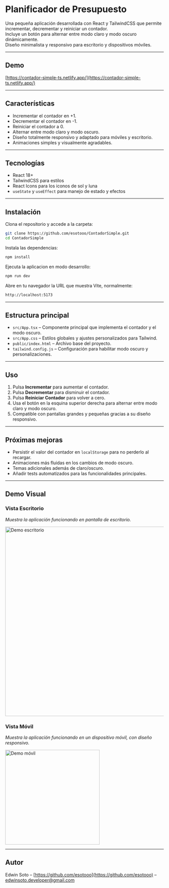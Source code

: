 # Planificador de Presupuesto

Una pequeña aplicación desarrollada con React y TailwindCSS que permite incrementar, decrementar y reiniciar un contador.  
Incluye un botón para alternar entre modo claro y modo oscuro dinámicamente.  
Diseño minimalista y responsivo para escritorio y dispositivos móviles.

---

## Demo

[https://contador-simple-ts.netlify.app/](https://contador-simple-ts.netlify.app/)

---

## Características

- Incrementar el contador en +1.
- Decrementar el contador en -1.
- Reiniciar el contador a 0.
- Alternar entre modo claro y modo oscuro.
- Diseño totalmente responsivo y adaptado para móviles y escritorio.
- Animaciones simples y visualmente agradables.

---

## Tecnologías

- React 18+
- TailwindCSS para estilos
- React Icons para los iconos de sol y luna
- `useState` y `useEffect` para manejo de estado y efectos

---

## Instalación

Clona el repositorio y accede a la carpeta:

```bash
git clone https://github.com/esotooo/ContadorSimple.git
cd ContadorSimple
```

Instala las dependencias:

```bash
npm install
```

Ejecuta la aplicacion en modo desarrollo:

```bash
npm run dev
```

Abre en tu navegador la URL que muestra Vite, normalmente:

```bash
http://localhost:5173
```
---

## Estructura principal

- `src/App.tsx` – Componente principal que implementa el contador y el modo oscuro.
- `src/App.css` – Estilos globales y ajustes personalizados para Tailwind.
- `public/index.html` – Archivo base del proyecto.
- `tailwind.config.js` – Configuración para habilitar modo oscuro y personalizaciones.

---

## Uso

1. Pulsa **Incrementar** para aumentar el contador.
2. Pulsa **Decrementar** para disminuir el contador.
3. Pulsa **Reiniciar Contador** para volver a cero.
4. Usa el botón en la esquina superior derecha para alternar entre modo claro y modo oscuro.
5. Compatible con pantallas grandes y pequeñas gracias a su diseño responsivo.

---

## Próximas mejoras

- Persistir el valor del contador en `localStorage` para no perderlo al recargar.
- Animaciones más fluidas en los cambios de modo oscuro.
- Temas adicionales además de claro/oscuro.
- Añadir tests automatizados para las funcionalidades principales.

---

## Demo Visual

### Vista Escritorio
<p><em>Muestra la aplicación funcionando en pantalla de escritorio.</em></p>
<img src="./img/gastosDesktop.gif" width="600" alt="Demo escritorio" />

### Vista Móvil
<p><em>Muestra la aplicación funcionando en un dispositivo móvil, con diseño responsivo.</em></p>
<img src="./img/gastosMobile.gif" width="300" alt="Demo móvil" />

---

## Autor

Edwin Soto – [https://github.com/esotooo](https://github.com/esotooo) – edwinsoto.developer@gmail.com

